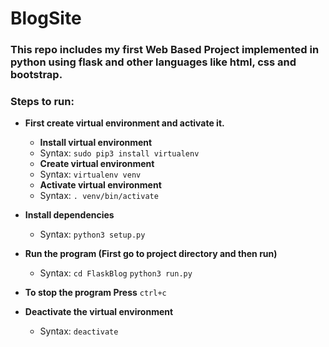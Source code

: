 # BlogSite

### This repo includes my first Web Based Project implemented in python using flask and other languages like html, css and bootstrap.  

### Steps to run:

   -   **First create virtual environment and activate it.**
         - **Install virtual environment**
         - Syntax: ``` sudo pip3 install virtualenv ```  
         - **Create virtual environment**
          - Syntax: ``` virtualenv venv ```
         - **Activate virtual environment**
          - Syntax: ``` . venv/bin/activate ```
     
   -   **Install dependencies**
         - Syntax: ``` python3 setup.py ```
    
   -  **Run the program (First go to project directory and then run)**  
         - Syntax: ``` cd FlaskBlog ```
                   ``` python3 run.py ```
            
   -   **To stop the program Press** ```ctrl+c```
    
   -   **Deactivate the virtual environment**
         - Syntax: ``` deactivate ```  
